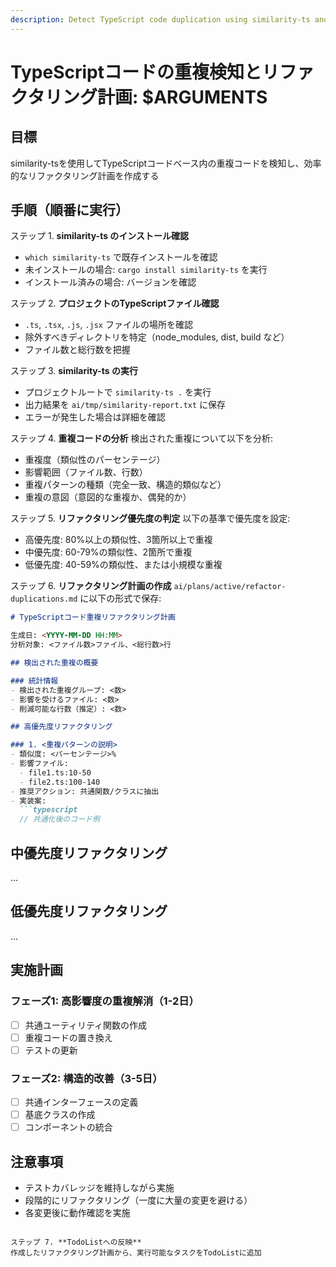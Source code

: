 ```yaml
---
description: Detect TypeScript code duplication using similarity-ts and create refactoring plan
---
```


# TypeScriptコードの重複検知とリファクタリング計画: $ARGUMENTS

## 目標

similarity-tsを使用してTypeScriptコードベース内の重複コードを検知し、効率的なリファクタリング計画を作成する

## 手順（順番に実行）

ステップ 1. **similarity-ts のインストール確認**
- `which similarity-ts` で既存インストールを確認
- 未インストールの場合: `cargo install similarity-ts` を実行
- インストール済みの場合: バージョンを確認

ステップ 2. **プロジェクトのTypeScriptファイル確認**
- `.ts`, `.tsx`, `.js`, `.jsx` ファイルの場所を確認
- 除外すべきディレクトリを特定（node_modules, dist, build など）
- ファイル数と総行数を把握

ステップ 3. **similarity-ts の実行**
- プロジェクトルートで `similarity-ts .` を実行
- 出力結果を `ai/tmp/similarity-report.txt` に保存
- エラーが発生した場合は詳細を確認

ステップ 4. **重複コードの分析**
検出された重複について以下を分析:
- 重複度（類似性のパーセンテージ）
- 影響範囲（ファイル数、行数）
- 重複パターンの種類（完全一致、構造的類似など）
- 重複の意図（意図的な重複か、偶発的か）

ステップ 5. **リファクタリング優先度の判定**
以下の基準で優先度を設定:
- 高優先度: 80%以上の類似性、3箇所以上で重複
- 中優先度: 60-79%の類似性、2箇所で重複
- 低優先度: 40-59%の類似性、または小規模な重複

ステップ 6. **リファクタリング計画の作成**
`ai/plans/active/refactor-duplications.md` に以下の形式で保存:
```markdown
# TypeScriptコード重複リファクタリング計画

生成日: <YYYY-MM-DD HH:MM>
分析対象: <ファイル数>ファイル、<総行数>行

## 検出された重複の概要

### 統計情報
- 検出された重複グループ: <数>
- 影響を受けるファイル: <数>
- 削減可能な行数（推定）: <数>

## 高優先度リファクタリング

### 1. <重複パターンの説明>
- 類似度: <パーセンテージ>%
- 影響ファイル:
  - file1.ts:10-50
  - file2.ts:100-140
- 推奨アクション: 共通関数/クラスに抽出
- 実装案:
  ```typescript
  // 共通化後のコード例
  ```

## 中優先度リファクタリング
...

## 低優先度リファクタリング
...

## 実施計画

### フェーズ1: 高影響度の重複解消（1-2日）
- [ ] 共通ユーティリティ関数の作成
- [ ] 重複コードの置き換え
- [ ] テストの更新

### フェーズ2: 構造的改善（3-5日）
- [ ] 共通インターフェースの定義
- [ ] 基底クラスの作成
- [ ] コンポーネントの統合

## 注意事項
- テストカバレッジを維持しながら実施
- 段階的にリファクタリング（一度に大量の変更を避ける）
- 各変更後に動作確認を実施
```

ステップ 7. **TodoListへの反映**
作成したリファクタリング計画から、実行可能なタスクをTodoListに追加